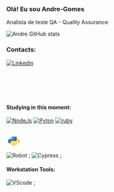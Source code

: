 ### Olá! Eu sou Andre-Gomes
Analista de teste QA - Quality Assurance

![Andre GitHub stats](https://github-readme-stats.vercel.app/api?username=GomesTAndre&show_icons=true&theme=radical)


### Contacts:
[![Linkedin](https://img.shields.io/badge/LinkedIn-0077B5?style=for-the-badge&logo=linkedin&logoColor=white)](https://www.linkedin.com/in/andr%C3%A9-gomes-b6ab125b/)


<div  align="center" style="margin-bottom:100px"
https://raw.githubusercontent.com/GomesTAndre/GomesTAndre/master/image/computer-illustration.png" min-width="400px" max-width="400px" width="400px" align="right" alt="Computador iuriCode">
</div>

 
#### Studying in this moment:


[![NodeJs](https://img.shields.io/badge/Node.js-43853D?style=for-the-badge&logo=node.js&logoColor=white)]()
[![Pyton](https://img.shields.io/badge/Python-14354C?style=for-the-badge&logo=python&logoColor=white)]()
[![ruby](https://img.shields.io/badge/Ruby-CC342D?style=for-the-badge&logo=ruby&logoColor=white)]()


 <div style="display: inline_block"><br>
 <img align="center" alt="Rafa-Python" height="30" width="40" src="https://raw.githubusercontent.com/devicons/devicon/master/icons/python/python-original.svg">
 
 </div>

   
![Robot](https://img.shields.io/badge/Robot%20Framework-000000?style=for-the-badge&logo=robot-framework&logoColor=white) ;
![Cypress](https://img.shields.io/badge/cypress-239120?style=for-the-badge&logo=cypress) ;

</div>
 
#### Workstation Tools:
 
![VScode](https://img.shields.io/badge/vscode-4285F4?style=for-the-badge&logo=vscode&logoColor=white) ;
